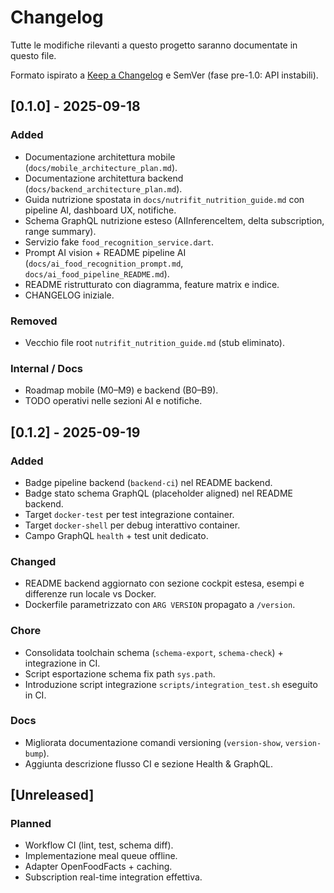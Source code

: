 # Changelog

Tutte le modifiche rilevanti a questo progetto saranno documentate in questo file.

Formato ispirato a [Keep a Changelog](https://keepachangelog.com/it-IT/1.1.0/) e SemVer (fase pre-1.0: API instabili).

## [0.1.0] - 2025-09-18

### Added

- Documentazione architettura mobile (`docs/mobile_architecture_plan.md`).
- Documentazione architettura backend (`docs/backend_architecture_plan.md`).
- Guida nutrizione spostata in `docs/nutrifit_nutrition_guide.md` con pipeline AI, dashboard UX, notifiche.
- Schema GraphQL nutrizione esteso (AIInferenceItem, delta subscription, range summary).
- Servizio fake `food_recognition_service.dart`.
- Prompt AI vision + README pipeline AI (`docs/ai_food_recognition_prompt.md`, `docs/ai_food_pipeline_README.md`).
- README ristrutturato con diagramma, feature matrix e indice.
- CHANGELOG iniziale.

### Removed

- Vecchio file root `nutrifit_nutrition_guide.md` (stub eliminato).

### Internal / Docs

- Roadmap mobile (M0–M9) e backend (B0–B9).
- TODO operativi nelle sezioni AI e notifiche.

## [0.1.2] - 2025-09-19

### Added

- Badge pipeline backend (`backend-ci`) nel README backend.
- Badge stato schema GraphQL (placeholder aligned) nel README backend.
- Target `docker-test` per test integrazione container.
- Target `docker-shell` per debug interattivo container.
- Campo GraphQL `health` + test unit dedicato.

### Changed

- README backend aggiornato con sezione cockpit estesa, esempi e differenze run locale vs Docker.
- Dockerfile parametrizzato con `ARG VERSION` propagato a `/version`.

### Chore

- Consolidata toolchain schema (`schema-export`, `schema-check`) + integrazione in CI.
- Script esportazione schema fix path `sys.path`.
- Introduzione script integrazione `scripts/integration_test.sh` eseguito in CI.

### Docs

- Migliorata documentazione comandi versioning (`version-show`, `version-bump`).
- Aggiunta descrizione flusso CI e sezione Health & GraphQL.

## [Unreleased]

### Planned

- Workflow CI (lint, test, schema diff).
- Implementazione meal queue offline.
- Adapter OpenFoodFacts + caching.
- Subscription real-time integration effettiva.


